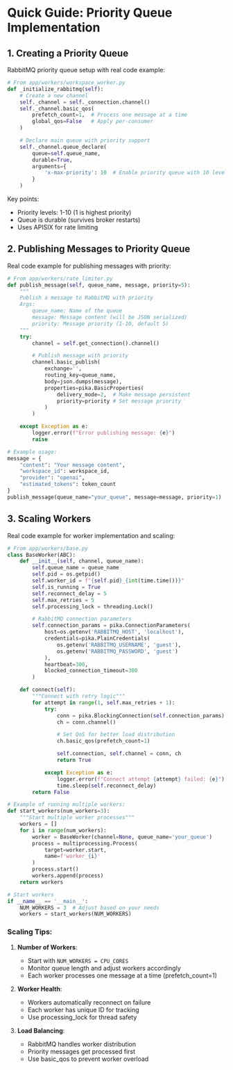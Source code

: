# Quick Guide: Priority Queue Implementation

## 1. Creating a Priority Queue

RabbitMQ priority queue setup with real code example:

```python
# From app/workers/workspace_worker.py
def _initialize_rabbitmq(self):
    # Create a new channel
    self._channel = self._connection.channel()
    self._channel.basic_qos(
        prefetch_count=1,  # Process one message at a time
        global_qos=False   # Apply per-consumer
    )

    # Declare main queue with priority support
    self._channel.queue_declare(
        queue=self.queue_name,
        durable=True,
        arguments={
            'x-max-priority': 10  # Enable priority queue with 10 levels
        }
    )
```

Key points:

- Priority levels: 1-10 (1 is highest priority)
- Queue is durable (survives broker restarts)
- Uses APISIX for rate limiting

## 2. Publishing Messages to Priority Queue

Real code example for publishing messages with priority:

```python
# From app/workers/rate_limiter.py
def publish_message(self, queue_name, message, priority=5):
    """
    Publish a message to RabbitMQ with priority
    Args:
        queue_name: Name of the queue
        message: Message content (will be JSON serialized)
        priority: Message priority (1-10, default 5)
    """
    try:
        channel = self.get_connection().channel()

        # Publish message with priority
        channel.basic_publish(
            exchange='',
            routing_key=queue_name,
            body=json.dumps(message),
            properties=pika.BasicProperties(
                delivery_mode=2,  # Make message persistent
                priority=priority # Set message priority
            )
        )

    except Exception as e:
        logger.error(f"Error publishing message: {e}")
        raise

# Example usage:
message = {
    "content": "Your message content",
    "workspace_id": workspace_id,
    "provider": "openai",
    "estimated_tokens": token_count
}
publish_message(queue_name="your_queue", message=message, priority=1)  # High priority
```

## 3. Scaling Workers

Real code example for worker implementation and scaling:

```python
# From app/workers/base.py
class BaseWorker(ABC):
    def __init__(self, channel, queue_name):
        self.queue_name = queue_name
        self.pid = os.getpid()
        self.worker_id = f"{self.pid}_{int(time.time())}"
        self.is_running = True
        self.reconnect_delay = 5
        self.max_retries = 5
        self.processing_lock = threading.Lock()

        # RabbitMQ connection parameters
        self.connection_params = pika.ConnectionParameters(
            host=os.getenv('RABBITMQ_HOST', 'localhost'),
            credentials=pika.PlainCredentials(
                os.getenv('RABBITMQ_USERNAME', 'guest'),
                os.getenv('RABBITMQ_PASSWORD', 'guest')
            ),
            heartbeat=300,
            blocked_connection_timeout=300
        )

    def connect(self):
        """Connect with retry logic"""
        for attempt in range(1, self.max_retries + 1):
            try:
                conn = pika.BlockingConnection(self.connection_params)
                ch = conn.channel()

                # Set QoS for better load distribution
                ch.basic_qos(prefetch_count=1)

                self.connection, self.channel = conn, ch
                return True

            except Exception as e:
                logger.error(f"Connect attempt {attempt} failed: {e}")
                time.sleep(self.reconnect_delay)
        return False

# Example of running multiple workers:
def start_workers(num_workers=3):
    """Start multiple worker processes"""
    workers = []
    for i in range(num_workers):
        worker = BaseWorker(channel=None, queue_name='your_queue')
        process = multiprocessing.Process(
            target=worker.start,
            name=f'worker_{i}'
        )
        process.start()
        workers.append(process)
    return workers

# Start workers
if __name__ == '__main__':
    NUM_WORKERS = 3  # Adjust based on your needs
    workers = start_workers(NUM_WORKERS)
```

### Scaling Tips:

1. **Number of Workers**:

   - Start with `NUM_WORKERS = CPU_CORES`
   - Monitor queue length and adjust workers accordingly
   - Each worker processes one message at a time (prefetch_count=1)

2. **Worker Health**:

   - Workers automatically reconnect on failure
   - Each worker has unique ID for tracking
   - Use processing_lock for thread safety

3. **Load Balancing**:
   - RabbitMQ handles worker distribution
   - Priority messages get processed first
   - Use basic_qos to prevent worker overload
